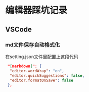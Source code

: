 # 编辑器踩坑记录

## VSCode

### md文件保存自动格式化

在setting.json文件里配置上这段代码

```json
 "[markdown]": {
  "editor.wordWrap": "on",
  "editor.quickSuggestions": false,
  "editor.formatOnSave": false
 },
```

